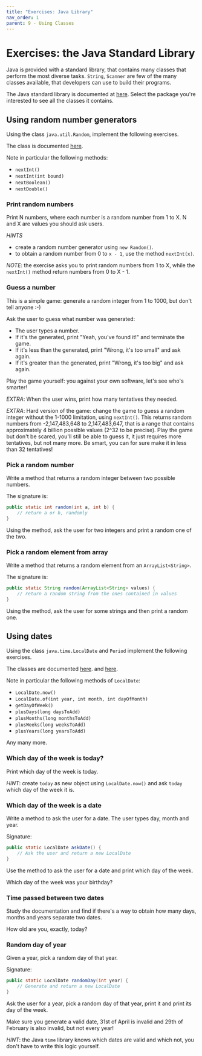 ```yaml
---
title: "Exercises: Java Library"
nav_order: 1
parent: 9 - Using Classes
---
```


# Exercises: the Java Standard Library

Java is provided with a standard library, that contains many classes that
perform the most diverse tasks. `String`, `Scanner` are few of the many classes
available, that developers can use to build their programs.

The Java standard library is documented at [here](https://docs.oracle.com/javase/8/docs/api/index.html).
Select the package you're interested to see all the classes it contains.

## Using random number generators

Using the class `java.util.Random`, implement the following exercises.

The class is documented [here](https://docs.oracle.com/javase/8/docs/api/java/util/Random.html).

Note in particular the following methods:

- `nextInt()`
- `nextInt(int bound)`
- `nextBoolean()`
- `nextDouble()`

### Print random numbers

Print N numbers, where each number is a random number from 1 to X.
N and X are values you should ask users.

*HINTS*

- create a random number generator using `new Random()`.
- to obtain a random number from 0 to `x - 1`, use the method `nextInt(x)`.

*NOTE*: the exercise asks you to print random numbers from 1 to X,
        while the `nextInt()` method return numbers from 0 to X - 1.

### Guess a number

This is a simple game: generate a random integer from 1 to 1000, but don't tell anyone :-)

Ask the user to guess what number was generated:

- The user types a number.
- If it's the generated, print "Yeah, you've found it!" and terminate the game.
- If it's less than the generated, print "Wrong, it's too small" and ask again.
- If it's greater than the generated, print "Wrong, it's too big" and ask again.

Play the game yourself: you against your own software, let's see who's smarter!

*EXTRA*: When the user wins, print how many tentatives they needed.

*EXTRA*: Hard version of the game: change the game to guess a random integer without the 1-1000 limitation,
         using `nextInt()`. This returns random numbers from -2,147,483,648 to 2,147,483,647, that
         is a range that contains approximately 4 billion possible values (2^32 to be precise).
         Play the game but don't be scared, you'll still be able to guess it, it just requires
         more tentatives, but not many more. Be smart, you can for sure make it in less than 32 tentatives!

### Pick a random number

Write a method that returns a random integer between two possible numbers.

The signature is:

```java
public static int random(int a, int b) {
    // return a or b, randomly
}
```

Using the method, ask the user for two integers and print a random one of the two.

### Pick a random element from array

Write a method that returns a random element from an `ArrayList<String>`.

The signature is:

```java
public static String random(ArrayList<String> values) {
    // return a random string from the ones contained in values
}
```

Using the method, ask the user for some strings and then print a random one.

## Using dates

Using the class `java.time.LocalDate` and `Period` implement the following exercises.

The classes are documented [here](https://docs.oracle.com/javase/8/docs/api/java/time/LocalDate.html).
and [here](https://docs.oracle.com/javase/8/docs/api/java/time/Period.html).

Note in particular the following methods of `LocalDate`:

- `LocalDate.now()`
- `LocalDate.of(int year, int month, int dayOfMonth)`
- `getDayOfWeek()`
- `plusDays(long daysToAdd)`
- `plusMonths(long monthsToAdd)`
- `plusWeeks(long weeksToAdd)`
- `plusYears(long yearsToAdd)`

Any many more.

### Which day of the week is today?

Print which day of the week is today.

*HINT*: create `today` as new object using `LocalDate.now()` and ask `today` which day of the week it is.

### Which day of the week is a date

Write a method to ask the user for a date. The user types day, month and year.

Signature:

```java
public static LocalDate askDate() {
    // Ask the user and return a new LocalDate
}
```

Use the method to ask the user for a date and print which day of the week.

Which day of the week was your birthday?

### Time passed between two dates

Study the documentation and find if there's a way to obtain how many days, months and years separate two dates.

How old are you, exactly, today?

### Random day of year

Given a year, pick a random day of that year.

Signature:

```java
public static LocalDate randomDay(int year) {
    // Generate and return a new LocalDate
}
```

Ask the user for a year, pick a random day of that year, print it and print its day of the week.

Make sure you generate a valid date, 31st of April is invalid and 29th of February is also invalid, but not every year!

*HINT*: the Java `time` library knows which dates are valid and which not, you don't have to write this logic yourself.
